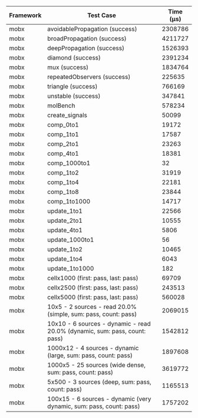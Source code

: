 | Framework | Test Case | Time (μs) |
| --- | --- | --- |
| mobx | avoidablePropagation (success) | 2308786 |
| mobx | broadPropagation (success) | 4211727 |
| mobx | deepPropagation (success) | 1526393 |
| mobx | diamond (success) | 2391234 |
| mobx | mux (success) | 1834764 |
| mobx | repeatedObservers (success) | 225635 |
| mobx | triangle (success) | 766169 |
| mobx | unstable (success) | 347841 |
| mobx | molBench | 578234 |
| mobx | create_signals | 50099 |
| mobx | comp_0to1 | 19172 |
| mobx | comp_1to1 | 17587 |
| mobx | comp_2to1 | 23263 |
| mobx | comp_4to1 | 18381 |
| mobx | comp_1000to1 | 32 |
| mobx | comp_1to2 | 31919 |
| mobx | comp_1to4 | 22181 |
| mobx | comp_1to8 | 23844 |
| mobx | comp_1to1000 | 14717 |
| mobx | update_1to1 | 22566 |
| mobx | update_2to1 | 10555 |
| mobx | update_4to1 | 5806 |
| mobx | update_1000to1 | 56 |
| mobx | update_1to2 | 10465 |
| mobx | update_1to4 | 6043 |
| mobx | update_1to1000 | 182 |
| mobx | cellx1000 (first: pass, last: pass) | 69709 |
| mobx | cellx2500 (first: pass, last: pass) | 243513 |
| mobx | cellx5000 (first: pass, last: pass) | 560028 |
| mobx | 10x5 - 2 sources - read 20.0% (simple, sum: pass, count: pass) | 2069015 |
| mobx | 10x10 - 6 sources - dynamic - read 20.0% (dynamic, sum: pass, count: pass) | 1542812 |
| mobx | 1000x12 - 4 sources - dynamic (large, sum: pass, count: pass) | 1897608 |
| mobx | 1000x5 - 25 sources (wide dense, sum: pass, count: pass) | 3619772 |
| mobx | 5x500 - 3 sources (deep, sum: pass, count: pass) | 1165513 |
| mobx | 100x15 - 6 sources - dynamic (very dynamic, sum: pass, count: pass) | 1757202 |
